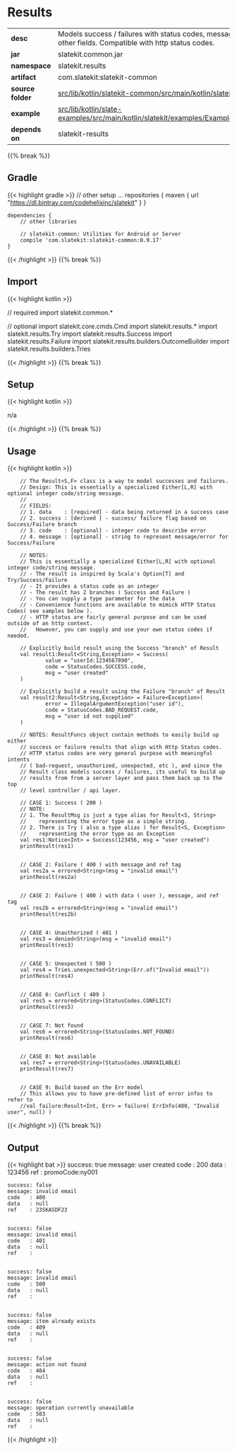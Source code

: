 
# Results

<table class="table table-striped table-bordered">
  <tbody>
    <tr>
      <td><strong>desc</strong></td>
      <td>Models success / failures with status codes, message, and other fields. Compatible with http status codes.</td>
    </tr>
    <tr>
      <td><strong>jar</strong></td>
      <td>slatekit.common.jar</td>
    </tr>
    <tr>
      <td><strong>namespace</strong></td>
      <td>slatekit.results</td>
    </tr>
    <tr>
      <td><strong>artifact</strong></td>
      <td>com.slatekit:slatekit-common</td>
    </tr>
    <tr>
      <td><strong>source folder</strong></td>
      <td><a href="https://github.com/slatekit/slatekit/tree/master/src/lib/kotlin/slatekit-common/src/main/kotlin/slatekit/results" class="url-ch">src/lib/kotlin/slatekit-common/src/main/kotlin/slatekit/results</a></td>
    </tr>
    <tr>
      <td><strong>example</strong></td>
      <td><a href="https://github.com/slatekit/slatekit/tree/master/src/lib/kotlin/slatekit-examples/src/main/kotlin/slatekit/examples/Example_Results.kt" class="url-ch">src/lib/kotlin/slate-examples/src/main/kotlin/slatekit/examples/Example_Results.kt</a></td>
    </tr>
    <tr>
      <td><strong>depends on</strong></td>
      <td> slatekit-results</td>
    </tr>
  </tbody>
</table>
{{% break %}}

## Gradle
{{< highlight gradle >}}
    // other setup ...
    repositories {
        maven { url  "https://dl.bintray.com/codehelixinc/slatekit" }
    }

    dependencies {
        // other libraries

        // slatekit-common: Utilities for Android or Server
        compile 'com.slatekit:slatekit-common:0.9.17'
    }

{{< /highlight >}}
{{% break %}}

## Import
{{< highlight kotlin >}}


// required 
import slatekit.common.*



// optional 
import slatekit.core.cmds.Cmd
import slatekit.results.*
import slatekit.results.Try
import slatekit.results.Success
import slatekit.results.Failure
import slatekit.results.builders.OutcomeBuilder
import slatekit.results.builders.Tries




{{< /highlight >}}
{{% break %}}

## Setup
{{< highlight kotlin >}}


n/a


{{< /highlight >}}
{{% break %}}

## Usage
{{< highlight kotlin >}}


        // The Result<S,F> class is a way to model successes and failures.
        // Design: This is essentially a specialized Either[L,R] with optional integer code/string message.
        //
        // FIELDS:
        // 1. data    : [required] - data being returned in a success case
        // 2. success : [derived ] - success/ failure flag based on Success/Failure branch
        // 3. code    : [optional] - integer code to describe error
        // 4. message : [optional] - string to represent message/error for Success/Failure

        // NOTES:
        // This is essentially a specialized Either[L,R] with optional integer code/string message.
        // - The result is inspired by Scala's Option[T] and Try/Success/Failure
        // - It provides a status code as an integer
        // - The result has 2 branches ( Success and Failure )
        // - You can supply a type parameter for the data
        // - Convenience functions are available to mimick HTTP Status Codes( see samples below ).
        // - HTTP status are fairly general purpose and can be used outside of an http context.
        //   However, you can supply and use your own status codes if needed.

        // Explicitly build result using the Success "branch" of Result
        val result1:Result<String,Exception> = Success(
                value = "userId:1234567890",
                code = StatusCodes.SUCCESS.code,
                msg = "user created"
        )

        // Explicitly build a result using the Failure "branch" of Result
        val result2:Result<String,Exception> = Failure<Exception>(
                error = IllegalArgumentException("user id"),
                code = StatusCodes.BAD_REQUEST.code,
                msg = "user id not supplied"
        )

        // NOTES: ResultFuncs object contain methods to easily build up either
        // success or failure results that align with Http Status codes.
        // HTTP status codes are very general purpose with meaningful intents
        // ( bad-request, unauthorized, unexpected, etc ), and since the
        // Result class models success / failures, its useful to build up
        // results from from a server layer and pass them back up to the top
        // level controller / api layer.

        // CASE 1: Success ( 200 )
        // NOTE:
        // 1. The ResultMsg is just a type alias for Result<S, String>
        //    representing the error type as a simple string.
        // 2. There is Try ( also a type alias ) for Result<S, Exception>
        //    representing the error type as an Exception
        val res1:Notice<Int> = Success(123456, msg = "user created")
        printResult(res1)


        // CASE 2: Failure ( 400 ) with message and ref tag
        val res2a = errored<String>(msg = "invalid email")
        printResult(res2a)


        // CASE 2: Failure ( 400 ) with data ( user ), message, and ref tag
        val res2b = errored<String>(msg = "invalid email")
        printResult(res2b)


        // CASE 4: Unauthorized ( 401 )
        val res3 = denied<String>(msg = "invalid email")
        printResult(res3)


        // CASE 5: Unexpected ( 500 )
        val res4 = Tries.unexpected<String>(Err.of("Invalid email"))
        printResult(res4)


        // CASE 6: Conflict ( 409 )
        val res5 = errored<String>(StatusCodes.CONFLICT)
        printResult(res5)


        // CASE 7: Not found
        val res6 = errored<String>(StatusCodes.NOT_FOUND)
        printResult(res6)


        // CASE 8: Not available
        val res7 = errored<String>(StatusCodes.UNAVAILABLE)
        printResult(res7)


        // CASE 9: Build based on the Err model
        // This allows you to have pre-defined list of error infos to refer to
        //val failure:Result<Int, Err> = failure( ErrInfo(400, "Invalid user", null) )
        

{{< /highlight >}}
{{% break %}}


## Output

{{< highlight bat >}}
    success: true
    message: user created
    code   : 200
    data   : 123456
    ref    : promoCode:ny001


    success: false
    message: invalid email
    code   : 400
    data   : null
    ref    : 23SKASDF23


    success: false
    message: invalid email
    code   : 401
    data   : null
    ref    :


    success: false
    message: invalid email
    code   : 500
    data   : null
    ref    :


    success: false
    message: item already exists
    code   : 409
    data   : null
    ref    :


    success: false
    message: action not found
    code   : 404
    data   : null
    ref    :


    success: false
    message: operation currently unavailable
    code   : 503
    data   : null
    ref    :
{{< /highlight >}}
